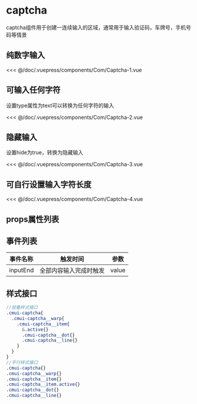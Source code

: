 # captcha
captcha组件用于创建一连续输入的区域，通常用于输入验证码，车牌号，手机号码等情景
## 纯数字输入


<Exp>
<div slot="exp">
<Com-Captcha-1></Com-Captcha-1>
</div>
<div slot="code">

<<< @/doc/.vuepress/components/Com/Captcha-1.vue
</div>
</Exp>

## 可输入任何字符
设置type属性为text可以转换为任何字符的输入

<Exp>
<div slot="exp">
<Com-Captcha-2></Com-Captcha-2>
</div>
<div slot="code">

<<< @/doc/.vuepress/components/Com/Captcha-2.vue
</div>
</Exp>


## 隐藏输入
设置hide为true，转换为隐藏输入

<Exp>
<div slot="exp">
<Com-Captcha-3></Com-Captcha-3>
</div>
<div slot="code">

<<< @/doc/.vuepress/components/Com/Captcha-3.vue
</div>
</Exp>


## 可自行设置输入字符长度

<Exp>
<div slot="exp">
<Com-Captcha-4></Com-Captcha-4>
</div>
<div slot="code">

<<< @/doc/.vuepress/components/Com/Captcha-4.vue
</div>
</Exp>


## props属性列表

<Propsintro path="captcha/main.vue"></Propsintro>



## 事件列表

| 事件名称  |触发时间|参数
|---|---|---|
| inputEnd  |全部内容输入完成时触发|value

## 样式接口
```scss
//层叠样式接口
.cmui-captcha{
  .cmui-captcha__warp{
    .cmui-captcha__item{
      &.active{}
      .cmui-captcha__dot{}
      .cmui-captcha__line{}
    }
  }
}
//平行样式接口
.cmui-captcha{}
.cmui-captcha__warp{}
.cmui-captcha__item{}
.cmui-captcha__item.active{}
.cmui-captcha__dot{}
.cmui-captcha__line{}
```

